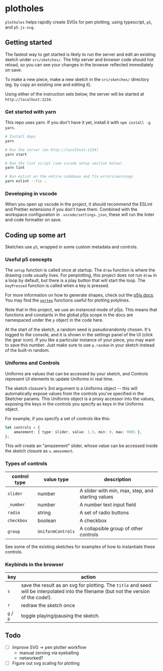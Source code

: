 # plotholes

`plotholes` helps rapidly create SVGs for pen plotting, using typescript, `p5`, and `p5.js-svg`.

## Getting started

The fastest way to get started is likely to run the server and edit an existing sketch under `src/sketches/`. The http server and browser code should hot reload, so you can see your changes in the browser reflected immediately on save.

To make a new piece, make a new sketch in the `src/sketches/` directory (eg. by copy an existing one and editing it).

Using either of the instruction sets below, the server will be started at `http://localhost:1234`.

### Get started with yarn

This repo uses yarn. If you don't have it yet, install it with `npm install -g yarn`.

```bash
# Install deps
yarn

# Run the server (on http://localhost:1234)
yarn start

# Run the lint script (see vscode setup section below)
yarn lint

# Run eslint on the entire codebase and fix errors/warnings
yarn eslint --fix .
```

### Developing in vscode

When you open up vscode in the project, it should recommend the ESLint and Prettier extensions if you don't have them. Combined with the workspace configuration in `.vscode/settings.json`, these will run the linter and code formatter on save.

## Coding up some art

Sketches use `p5`, wrapped in some custom metadata and controls.

### Useful p5 concepts

The `setup` function is called once at startup. The `draw` function is where the drawing code usually lives. For penplotting, this project does not run `draw` in a loop by default, but there is a play button that will start the loop. The `keyPressed` function is called when a key is pressed.

For more information on how to generate shapes, check out the [p5js docs](https://p5js.org/reference/). You may find the [`vertex`](https://p5js.org/reference/#/p5/vertex) functions useful for plotting polylines.

Note that in this project, we use an instanced mode of p5js. This means that functions and constants in the global p5js scope in the docs are namespaced under the `p` object in the code here.

At the start of the sketch, a random seed is pseudorandomly chosen. It's logged to the console, and it is shown in the settings panel of the UI (click the gear icon). If you like a particular instance of your piece, you may want to save this number. Just make sure to use `p.random` in your sketch instead of the built-in random.

### Uniforms and Controls

Uniforms are values that can be accessed by your sketch, and Controls represent UI elements to update Uniforms in real time.

The sketch closure's 3rd argument is a Uniforms object -- this will automatically expose values from the controls you've specified in the Sketcher params. This Uniforms object is a proxy accessor into the values, exposing the keys in the controls you specify as keys in the Uniforms object.

For example, if you specify a set of controls like this:

```ts
let controls = {
    amazement: { type: slider, value: 1.5, min: 0, max: 9001 },
};
```

This will create an "amazement" slider, whose value can be accessed inside the sketch closure as `u.amazement`.

### Types of controls

| control type | value type        | description                                       |
| ------------ | ----------------- | ------------------------------------------------- |
| `slider`     | number            | A slider with min, max, step, and starting values |
| `_number`    | number            | A number text input field                         |
| `radio`      | string            | A set of radio buttons                            |
| `checkbox`   | boolean           | A checkbox                                        |
| `group`      | `UniformControls` | A collapsible group of other controls             |

See some of the existing sketches for examples of how to instantiate these controls.

### Keybinds in the browser

| key       | action                                                                                                                                  |
| --------- | --------------------------------------------------------------------------------------------------------------------------------------- |
| `s`       | save the result as an svg for plotting. The `title` and seed will be interpolated into the filename (but not the version of the code!). |
| `r`       | redraw the sketch once                                                                                                                  |
| `g` / `p` | toggle playing/pausing the sketch.                                                                                                      |

## Todo

-   [ ] Improve SVG -> pen plotter workflow
    -   manual zeroing via eyeballing
    -   networked?
-   [ ] Figure out svg scaling for plotting
